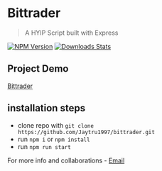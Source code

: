 # Bittrader

> A HYIP Script built with Express

[![NPM Version][npm-image]][npm-url]
[![Downloads Stats][npm-downloads]][npm-url]

## Project Demo

[Bittrader](https://bittrader.onrender.com)

## installation steps

* clone repo with `git clone https://github.com/Jaytru1997/bittrader.git`
* run `npm i` or `npm install`
* run `npm run start`

For more info and collaborations - [Email](mailto:oghenekparobo@lesoustechnology.com)

<!-- Markdown link & img dfn's -->
[npm-image]: https://img.shields.io/npm/v/datadog-metrics.svg?style=flat-square
[npm-url]: https://npmjs.org/package/datadog-metrics
[npm-downloads]: https://img.shields.io/npm/dm/datadog-metrics.svg?style=flat-square
